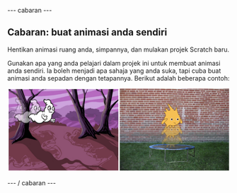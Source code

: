 \--- cabaran \---

## Cabaran: buat animasi anda sendiri

Hentikan animasi ruang anda, simpannya, dan mulakan projek Scratch baru.

Gunakan apa yang anda pelajari dalam projek ini untuk membuat animasi anda sendiri. Ia boleh menjadi apa sahaja yang anda suka, tapi cuba buat animasi anda sepadan dengan tetapannya. Berikut adalah beberapa contoh:

![tangkapan skrin](images/space-egs.png)

\--- / cabaran \---